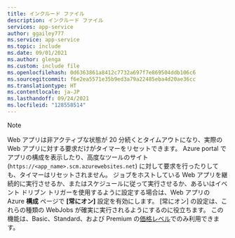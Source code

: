 ```yaml
---
title: インクルード ファイル
description: インクルード ファイル
services: app-service
author: ggailey777
ms.service: app-service
ms.topic: include
ms.date: 09/01/2021
ms.author: glenga
ms.custom: include file
ms.openlocfilehash: 0d6363861a8412c7732a697f7e869504ddb106c6
ms.sourcegitcommit: f6e2ea5571e35b9ed3a79a22485eba4d20ae36cc
ms.translationtype: HT
ms.contentlocale: ja-JP
ms.lasthandoff: 09/24/2021
ms.locfileid: "128558514"
---
```

> [!NOTE]
> Web アプリは非アクティブな状態が 20 分続くとタイムアウトになり、実際の Web アプリに対する要求だけがタイマーをリセットできます。 Azure portal でアプリの構成を表示したり、高度なツールのサイト (`https://<app_name>.scm.azurewebsites.net`) に対して要求を行ったりしても、タイマーはリセットされません。 ジョブをホストしている Web アプリを継続的に実行させるか、またはスケジュールに従って実行させるか、あるいはイベント ドリブン トリガーを使用するように設定する場合は、Web アプリの Azure **構成** ページで **[常にオン]** 設定を有効にします。 [常にオン] の設定は、これらの種類の WebJobs が確実に実行されるようにするのに役立ちます。 この機能は、Basic、Standard、および Premium の[価格レベル](https://azure.microsoft.com/pricing/details/app-service/?ref=microsoft.com&utm_source=microsoft.com&utm_medium=docs&utm_campaign=visualstudio)でのみ利用できます。
